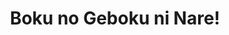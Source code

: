 --- 
title: "Boku no Geboku ni Nare!"
publishdate: "2019-7-21T16:48:46+02:00"
src: "https://365manga.net/manga/boku-no-geboku-ni-nare"
image: "https://data.365manga.net/images/thumbnails/6896-boku-no-geboku-ni-nare.jpg"
description: "This manga tells about a huge masochist, Yukinari Takase, who instantly takes a liking to Rion Tachibana. Rion decides to make Takase his servant in order to keep his mouth shut after he believes Takase has uncovered his secret."
---